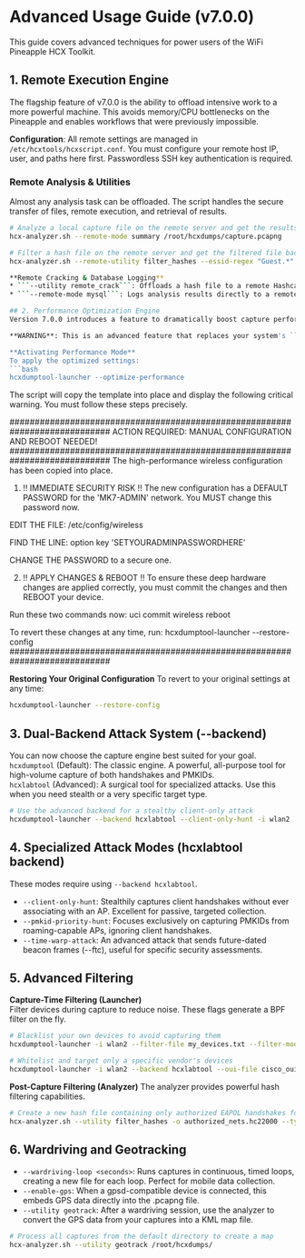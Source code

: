 # Advanced Usage Guide (v7.0.0)

This guide covers advanced techniques for power users of the WiFi Pineapple HCX Toolkit.

## 1. Remote Execution Engine

The flagship feature of v7.0.0 is the ability to offload intensive work to a more powerful machine. This avoids memory/CPU bottlenecks on the Pineapple and enables workflows that were previously impossible.

**Configuration**: All remote settings are managed in `/etc/hcxtools/hcxscript.conf`. You must configure your remote host IP, user, and paths here first. Passwordless SSH key authentication is required.

### Remote Analysis & Utilities
Almost any analysis task can be offloaded. The script handles the secure transfer of files, remote execution, and retrieval of results.

```bash
# Analyze a local capture file on the remote server and get the results back
hcx-analyzer.sh --remote-mode summary /root/hcxdumps/capture.pcapng

# Filter a hash file on the remote server and get the filtered file back
hcx-analyzer.sh --remote-utility filter_hashes --essid-regex "Guest.*" all_hashes.hc22000  

**Remote Cracking & Database Logging**
* ```--utility remote_crack```: Offloads a hash file to a remote Hashcat server for cracking.  
* ```--remote-mode mysql```: Logs analysis results directly to a remote MySQL database.

## 2. Performance Optimization Engine  
Version 7.0.0 introduces a feature to dramatically boost capture performance by applying a wireless configuration fine-tuned for the WiFi Pineapple MKVII hardware, potentially increasing capture rates by over 450%.  

**WARNING**: This is an advanced feature that replaces your system's ```/etc/config/wireless``` file. The toolkit creates a backup, but you should understand the risks.  

**Activating Performance Mode**
To apply the optimized settings:
```bash
hcxdumptool-launcher --optimize-performance
```  

The script will copy the template into place and display the following critical warning. You must follow these steps precisely.

############################################################################
ACTION REQUIRED: MANUAL CONFIGURATION AND REBOOT NEEDED!
############################################################################
The high-performance wireless configuration has been copied into place.
1. !! IMMEDIATE SECURITY RISK !!
The new configuration has a DEFAULT PASSWORD for the 'MK7-ADMIN' network.
You MUST change this password now.

EDIT THE FILE: /etc/config/wireless

FIND THE LINE: option key 'SETYOURADMINPASSWORDHERE'

CHANGE THE PASSWORD to a secure one.

2. !! APPLY CHANGES & REBOOT !!
To ensure these deep hardware changes are applied correctly, you must
commit the changes and then REBOOT your device.

Run these two commands now:
uci commit wireless
reboot

To revert these changes at any time, run:
hcxdumptool-launcher --restore-config
############################################################################

**Restoring Your Original Configuration**
To revert to your original settings at any time:  
```bash
hcxdumptool-launcher --restore-config
```  

## 3. Dual-Backend Attack System (--backend)  
You can now choose the capture engine best suited for your goal.  
```hcxdumptool``` (Default): The classic engine. A powerful, all-purpose tool for high-volume capture of both handshakes and PMKIDs.  
```hcxlabtool``` (Advanced): A surgical tool for specialized attacks. Use this when you need stealth or a very specific target type.  
```bash
# Use the advanced backend for a stealthy client-only attack
hcxdumptool-launcher --backend hcxlabtool --client-only-hunt -i wlan2
```

## 4. Specialized Attack Modes (hcxlabtool backend)  
These modes require using ```--backend hcxlabtool```.

* ```--client-only-hunt```: Stealthily captures client handshakes without ever associating with an AP. Excellent for passive, targeted collection.  
* ```--pmkid-priority-hunt```: Focuses exclusively on capturing PMKIDs from roaming-capable APs, ignoring client handshakes.  
* ```--time-warp-attack```: An advanced attack that sends future-dated beacon frames (--ftc), useful for specific security assessments.  

## 5. Advanced Filtering
**Capture-Time Filtering (Launcher)**  
Filter devices during capture to reduce noise. These flags generate a BPF filter on the fly.  
```bash
# Blacklist your own devices to avoid capturing them
hcxdumptool-launcher -i wlan2 --filter-file my_devices.txt --filter-mode blacklist

# Whitelist and target only a specific vendor's devices
hcxdumptool-launcher -i wlan2 --backend hcxlabtool --oui-file cisco_ouis.txt --oui-filter-mode whitelist
```

**Post-Capture Filtering (Analyzer)**
The analyzer provides powerful hash filtering capabilities.  
```bash
# Create a new hash file containing only authorized EAPOL handshakes for ESSIDs matching a regex
hcx-analyzer.sh --utility filter_hashes -o authorized_nets.hc22000 --type 2 --authorized --essid-regex "^HOME-" all_hashes.hc22000
```

## 6. Wardriving and Geotracking
* ```--wardriving-loop <seconds>```: Runs captures in continuous, timed loops, creating a new file for each loop. Perfect for mobile data collection.  
* ```--enable-gps```: When a gpsd-compatible device is connected, this embeds GPS data directly into the .pcapng file.  
* ```--utility geotrack```: After a wardriving session, use the analyzer to convert the GPS data from your captures into a KML map file.  
```bash
# Process all captures from the default directory to create a map
hcx-analyzer.sh --utility geotrack /root/hcxdumps/
```


